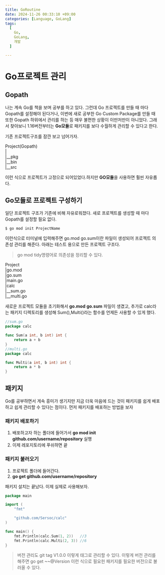 ```yaml
---
title: GoRoutine
date: 2024-11-26 00:33:10 +09:00
categories: [Language, GoLang]
tags:
  [
    Go,
    GoLang,
    개발
  ]

---
```

# Go프로젝트 관리
## Gopath
나는 계속 Go를 책을 보며 공부를 하고 있다. 그런데 Go 프로젝트를 만들 때 마다 Gopath를 설정해야 된다거나, 이번에 새로 공부한 Go Custom Package를 만들 때 또한 Gopath 하위에서 관리를 하는 등 매우 불편한 상황이 이만저만이 아니었다. 그래서 찾아보니 1.16버전부터는 **Go모듈**로 패키지를 보다 수월하게 관리할 수 있다고 한다. 

기존 프로젝트구조를 잠깐 보고 넘어가자.   

Project(Gopath)   
|   
|__pkg   
|__bin   
|__src   

이런 식으로 프로젝트가 고정으로 되어있었다.하지만 **GO모듈**을 사용하면 훨씬 자유롭다.

## Go모듈로 프로젝트 구성하기

일단 프로젝트 구조가 기존에 비해 자유로워졌다. 새로 프로젝트를 생성할 때 마다 Gopath를 설정할 필요 없다.
``` shell
$ go mod init ProjectName
```
이런식으로 터미널에 입력해주면 go.mod go.sum이란 파일이 생성되어 프로젝트 의존성 관리를 해준다. 아래는 테스트 용으로 만든 프로젝트 구조다.   
> go mod tidy명령어로 의존성을 정리할 수 있다.    



Project   
|go.mod   
|go.sum   
|main.go  
|calc   
|__sum.go   
|__multi.go   

새로운 프로젝트 모듈을 초기화해서 __go.mod__ __go.sum__ 파일이 생겼고, 추가로 calc라는 패키지 디렉토리를 생성해 Sum(),Multi()라는 함수를 언제든 사용할 수 있게 했다.
``` go
//sum.go
package calc

func Sum(a int, b int) int {
	return a + b
}
//multi.go
package calc

func Multi(a int, b int) int {
	return a * b
}
```
## 패키지 
Go를 공부하면서 게속 흥미가 생기지만 지금 더욱 마음에 드는 것이 패키지를 쉽게 배포하고 쉽게 관리할 수 있다는 점이다.
먼저 패키지를 배포하는 방법을 보자
### 패키지 배포하기
1. 배포하고자 하는 폴더에 들어가서 __go mod init github.com/username/repository__ 실행   
2. 이제 레포지토리에 푸쉬하면 끝

### 패키지 불러오기
1. 프로젝트 폴더에 들어간다.
2. __go get github.com/username/repository__    

패키지 설치는 끝났다. 이제 실제로 사용해보자.
```go
package main

import (
	"fmt"

	"github.com/Sersoc/calc"
)

func main() {
	fmt.Println(calc.Sum(1, 2))   //3
	fmt.Println(calc.Multi(2, 3)) //6
}
```

> 버전 관리도 git tag V1.0.0 이렇게 태그로 관리할 수 있다. 이렇게 버전 관리를 해주면 go get ~~@Version 이런 식으로 필요헌 패키지를 필요한 버전으로 불러올 수 있다.


